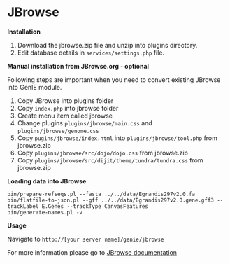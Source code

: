 JBrowse
=====================

**Installation**

1.  Download the jbrowse.zip file and unzip into plugins directory.
2. Edit database details in `services/settings.php` file.   

**Manual installation from JBrowse.org - optional**

Following steps are important when you need to convert existing JBrowse into GenIE module.  
1. Copy JBrowse into plugins folder  
2. Copy `index.php` into jbrowse folder  
3. Create menu item called jbrowse  
4. Change plugins `plugins/jbrowse/main.css` and `plugins/jbrowse/genome.css`   
5. Copy `pugins/jbrowse/index.html` into `plugins/jbrowse/tool.php` from jbrowse.zip  
6. Copy `plugins/jbrowse/src/dojo/dojo.css` from jbrowse.zip  
7. Copy `plugins/jbrowse/src/dijit/theme/tundra/tundra.css` from jbrowse.zip   

**Loading data into JBrowse**

```shell
bin/prepare-refseqs.pl --fasta ../../data/Egrandis297v2.0.fa
bin/flatfile-to-json.pl --gff ../../data/Egrandis297v2.0.gene.gff3 --trackLabel E.Genes --trackType CanvasFeatures
bin/generate-names.pl -v

```

**Usage**

Navigate to `http://[your server name]/genie/jbrowse`

For more information please go to [JBrowse documentation](http://gmod.org/wiki/JBrowse_Configuration_Guide) 

